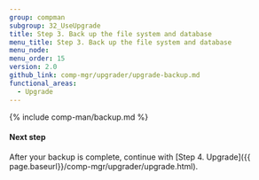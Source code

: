 ```yaml
---
group: compman
subgroup: 32_UseUpgrade
title: Step 3. Back up the file system and database
menu_title: Step 3. Back up the file system and database
menu_node:
menu_order: 15
version: 2.0
github_link: comp-mgr/upgrader/upgrade-backup.md
functional_areas:
  - Upgrade
---
```


{% include comp-man/backup.md %}

#### Next step
After your backup is complete, continue with [Step 4. Upgrade]({{ page.baseurl}}/comp-mgr/upgrader/upgrade.html).

